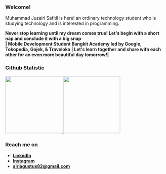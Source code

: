 ### Welcome! 
Muhammad Juzairi Safitli is here! an ordinary technology student who is studying technology and is interested in programming.

<b>Never stop learning until my dream comes true! Let's begin with a short nap and conclude it with a big snap <b> <br> | Mobile Development Student Bangkit Academy led by Google, Tokopedia, Gojek, & Traveloka
| Let's learn together and share with each other for an even more beautiful day tomorrow!|

### Github Statistic
<p align="left">
<a href="https://github.com/eeryyy282">
  <img height="180em" src="https://github-readme-stats-eight-theta.vercel.app/api?username=eeryyy282&show_icons=true&theme=algolia&include_all_commits=true&count_private=true"/>
  <img height="180em" src="https://github-readme-stats-eight-theta.vercel.app/api/top-langs/?username=eeryyy282&layout=compact&langs_count=8&theme=algolia"/>
</a>
</p>

### Reach me on
- <a href="www.linkedin.com/in/muhammad-juzairi-safitli-6226a228a">LinkedIn</a>
- <a href="https://www.instagram.com/juzairi_safitli/">Instagram</a>
- airiagustus82@gmail.com
